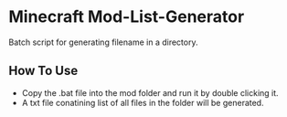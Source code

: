 # Minecraft Mod-List-Generator
Batch script for generating filename in a directory.

## How To Use
- Copy the .bat file into the mod folder and run it by double clicking it.
- A txt file conatining list of all files in the folder will be generated.
